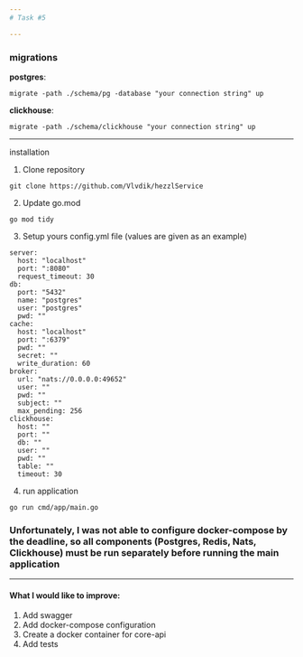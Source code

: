 ```yaml
---
# Task #5

---
```


### migrations


**postgres**:
```
migrate -path ./schema/pg -database "your connection string" up
```
**clickhouse**:
```
migrate -path ./schema/clickhouse "your connection string" up
```
---
installation
1) Clone repository
```
git clone https://github.com/Vlvdik/hezzlService
```
2) Update go.mod
```
go mod tidy
```
3. Setup yours config.yml file (values are given as an example)
~~~
server:
  host: "localhost"
  port: ":8080"
  request_timeout: 30
db:
  port: "5432"
  name: "postgres"
  user: "postgres"
  pwd: ""
cache:
  host: "localhost"
  port: ":6379"
  pwd: ""
  secret: ""
  write_duration: 60
broker:
  url: "nats://0.0.0.0:49652"
  user: ""
  pwd: ""
  subject: ""
  max_pending: 256
clickhouse:
  host: ""
  port: ""
  db: ""
  user: ""
  pwd: ""
  table: ""
  timeout: 30
~~~
4. run application
```
go run cmd/app/main.go
```

### Unfortunately, I was not able to configure docker-compose by the deadline, so all components (Postgres, Redis, Nats, Clickhouse) must be run separately before running the main application

---

#### What I would like to improve:
1) Add swagger
2) Add docker-compose configuration
3) Create a docker container for core-api
4) Add tests
